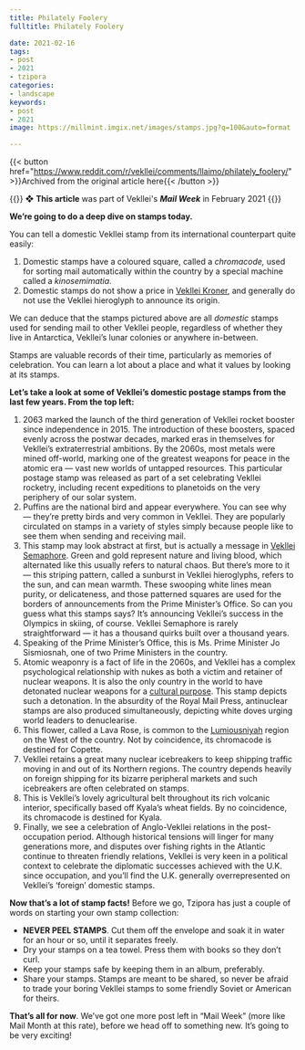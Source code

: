 ```yaml
---
title: Philately Foolery
fulltitle: Philately Foolery

date: 2021-02-16
tags:
- post
- 2021
- tzipora
categories:
- landscape
keywords:
- post
- 2021
image: https://millmint.imgix.net/images/stamps.jpg?q=100&auto=format

---
```


{{< button href="https://www.reddit.com/r/vekllei/comments/llaimo/philately_foolery/" >}}Archived from the original article here{{< /button >}}

{{<hint>}}
❖ **This article** was part of Vekllei's ***Mail Week*** in February 2021
{{</hint>}}

**We’re going to do a deep dive on stamps today.**

You can tell a domestic Vekllei stamp from its international counterpart quite easily:

1. Domestic stamps have a coloured square, called a *chromacode,* used for sorting mail automatically within the country by a special machine called a *kinosemimatia*.
2. Domestic stamps do not show a price in [Vekllei Kroner](https://millmint.net/utopia/vekllei/#5-economy), and generally do not use the Vekllei hieroglyph to announce its origin.

We can deduce that the stamps pictured above are all *domestic* stamps used for sending mail to other Vekllei people, regardless of whether they live in Antarctica, Vekllei’s lunar colonies or anywhere in-between.

Stamps are valuable records of their time, particularly as memories of celebration. You can learn a lot about a place and what it values by looking at its stamps.

**Let’s take a look at some of Vekllei’s domestic postage stamps from the last few years. From the top left:**

1. 2063 marked the launch of the third generation of Vekllei rocket booster since independence in 2015. The introduction of these boosters, spaced evenly across the postwar decades, marked eras in themselves for Vekllei’s extraterrestrial ambitions. By the 2060s, most metals were mined off-world, marking one of the greatest weapons for peace in the atomic era — vast new worlds of untapped resources. This particular postage stamp was released as part of a set celebrating Vekllei rocketry, including recent expeditions to planetoids on the very periphery of our solar system.
2. Puffins are the national bird and appear everywhere. You can see why — they’re pretty birds and very common in Vekllei. They are popularly circulated on stamps in a variety of styles simply because people like to see them when sending and receiving mail.
3. This stamp may look abstract at first, but is actually a message in [Vekllei Semaphore](https://millmint.net/utopia/vekllei/language/#7-vekllei-semaphore). Green and gold represent nature and living blood, which alternated like this usually refers to natural chaos. But there’s more to it — this striping pattern, called a sunburst in Vekllei hieroglyphs, refers to the sun, and can mean warmth. These swooping white lines mean purity, or delicateness, and those patterned squares are used for the borders of announcements from the Prime Minister’s Office. So can you guess what this stamps says? It’s announcing Vekllei’s success in the Olympics in skiing, of course. Vekllei Semaphore is rarely straightforward — it has a thousand quirks built over a thousand years.
4. Speaking of the Prime Minister’s Office, this is Ms. Prime Minister Jo Sismiosnah, one of two Prime Ministers in the country.
5. Atomic weaponry is a fact of life in the 2060s, and Vekllei has a complex psychological relationship with nukes as both a victim and retainer of nuclear weapons. It is also the only country in the world to have detonated nuclear weapons for a [cultural purpose](https://millmint.net/posts/2020-06-01-fission/). This stamp depicts such a detonation. In the absurdity of the Royal Mail Press, antinuclear stamps are also produced simultaneously, depicting white doves urging world leaders to denuclearise.
6. This flower, called a Lava Rose, is common to the [Lumiousniyah](https://millmint.net/images/railmap.jpg?q=100&auto=format) region on the West of the country. Not by coincidence, its chromacode is destined for Copette.
7. Vekllei retains a great many nuclear icebreakers to keep shipping traffic moving in and out of its Northern regions. The country depends heavily on foreign shipping for its bizarre peripheral markets and such icebreakers are often celebrated on stamps.
8. This is Vekllei’s lovely agricultural belt throughout its rich volcanic interior, specifically based off Kyala’s wheat fields. By no coincidence, its chromacode is destined for Kyala.
9. Finally, we see a celebration of Anglo-Vekllei relations in the post-occupation period. Although historical tensions will linger for many generations more, and disputes over fishing rights in the Atlantic continue to threaten friendly relations, Vekllei is very keen in a political context to celebrate the diplomatic successes achieved with the U.K. since occupation, and you’ll find the U.K. generally overrepresented on Vekllei’s ‘foreign’ domestic stamps.

**Now that’s a lot of stamp facts!** Before we go, Tzipora has just a couple of words on starting your own stamp collection:

* **NEVER PEEL STAMPS**. Cut them off the envelope and soak it in water for an hour or so, until it separates freely.
* Dry your stamps on a tea towel. Press them with books so they don’t curl.
* Keep your stamps safe by keeping them in an album, preferably.
* Share your stamps. Stamps are meant to be shared, so never be afraid to trade your boring Vekllei stamps to some friendly Soviet or American for theirs.

**That’s all for now**. We’ve got one more post left in “Mail Week” (more like Mail Month at this rate), before we head off to something new. It’s going to be very exciting!
